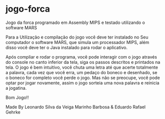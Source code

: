 # jogo-forca
Jogo da forca programado em Assembly MIPS e testado utilizando o software MARS

Para a Utilização e compilação do jogo você deve ter instalado no Seu computador o software MARS, que simula um processador MIPS, além disso você deve ter o Java instalado para rodar o aplicativo.

Após compliar e rodar o programa, você pode interagir com o jogo através do console no canto inferior da tela, siga os passos descritos e printados na tela.
O jogo é bem intuitivo, você chuta uma letra até que acerte totalmente a palavra, cada vez que você erra, um pedaço do boneco e desenhado, se o boneco for completo você perde o jogo. Mas não se preocupe, você pode optar por jogar novamente, assim o jogo sorteia uma nova palavra e reinicia a jogatina.

Bom Jogo!!

Made By Leonardo Silva da Veiga Marinho Barbosa & Eduardo Rafael Gehrke
